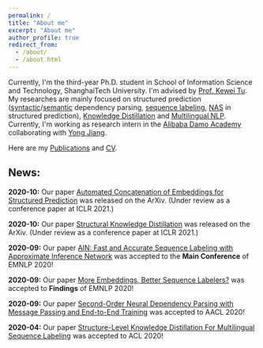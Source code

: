 ```yaml
---
permalink: /
title: "About me"
excerpt: "About me"
author_profile: true
redirect_from: 
  - /about/
  - /about.html
---
```


Currently, I'm the third-year Ph.D. student in School of Information Science and Technology, ShanghaiTech University. I'm advised by [Prof. Kewei Tu](http://faculty.sist.shanghaitech.edu.cn/faculty/tukw/). My researches are mainly focused on structured prediction ([syntactic](https://wangxinyu0922.github.io/publication/aacl-2020-second)/[semantic](https://wangxinyu0922.github.io/publication/acl-2019-second) dependency parsing, [sequence labeling](https://wangxinyu0922.github.io/publication/emnlp-2020-ain), [NAS](https://wangxinyu0922.github.io/publication/arxiv-2020-ace) in structured prediction), [Knowledge Distillation](https://wangxinyu0922.github.io/publication/arxiv-2020-structural) and [Multilingual NLP](https://wangxinyu0922.github.io/publication/acl-2020-structure). Currently, I'm working as research intern in the [Alibaba Damo Academy](http://damo.alibaba.com) collaborating with [Yong Jiang](http://jiangyong.site). 

Here are my [Publications](https://wangxinyu0922.github.io/publications/) and [CV](https://wangxinyu0922.github.io/cv/).

## News:
**2020-10:** Our paper [Automated Concatenation of Embeddings for Structured Prediction](https://wangxinyu0922.github.io/publication/arxiv-2020-ace) was released on the ArXiv. (Under review as a conference paper at ICLR 2021.)

**2020-10:** Our paper [Structural Knowledge Distillation](https://wangxinyu0922.github.io/publication/arxiv-2020-structural) was released on the ArXiv. (Under review as a conference paper at ICLR 2021.)

**2020-09:** Our paper [AIN: Fast and Accurate Sequence Labeling with Approximate Inference Network](https://wangxinyu0922.github.io/publication/emnlp-2020-ain) was accepted to the **Main Conference** of EMNLP 2020!

**2020-09:** Our paper [More Embeddings, Better Sequence Labelers?](https://wangxinyu0922.github.io/publication/emnlp-2020-empirical) was accepted to **Findings** of EMNLP 2020!

**2020-09:** Our paper [Second-Order Neural Dependency Parsing with Message Passing and End-to-End Training](https://wangxinyu0922.github.io/publication/aacl-2020-second) was accepted to AACL 2020!

**2020-04:** Our paper [Structure-Level Knowledge Distillation For Multilingual Sequence Labeling](https://wangxinyu0922.github.io/publication/acl-2020-structure) was accepted to ACL 2020!

<script type="text/javascript" id="clustrmaps" src="//cdn.clustrmaps.com/map_v2.js?d=7dXWzz_BFdF80Bt0k6e0-SW76O_S3FJ2XbK4i4aWW1s&cl=ffffff&w=a"></script>